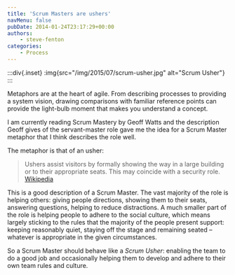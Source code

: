 ```yaml
---
title: 'Scrum Masters are ushers'
navMenu: false
pubDate: 2014-01-24T23:17:29+00:00
authors:
    - steve-fenton
categories:
    - Process
---
```


:::div{.inset}
:img{src="/img/2015/07/scrum-usher.jpg" alt="Scrum Usher"}
:::

Metaphors are at the heart of agile. From describing processes to providing a system vision, drawing comparisons with familiar reference points can provide the light-bulb moment that makes you understand a concept.

I am currently reading Scrum Mastery by Geoff Watts and the description Geoff gives of the servant-master role gave me the idea for a Scrum Master metaphor that I think describes the role well.

The metaphor is that of an usher:

> Ushers assist visitors by formally showing the way in a large building or to their appropriate seats. This may coincide with a security role. [Wikipedia](http://en.wikipedia.org/wiki/Usher_%28occupation%29)

This is a good description of a Scrum Master. The vast majority of the role is helping others: giving people directions, showing them to their seats, answering questions, helping to reduce distractions. A much smaller part of the role is helping people to adhere to the social culture, which means largely sticking to the rules that the majority of the people present support: keeping reasonably quiet, staying off the stage and remaining seated – whatever is appropriate in the given circumstances.

So a Scrum Master should behave like a *Scrum Usher*: enabling the team to do a good job and occasionally helping them to develop and adhere to their own team rules and culture.